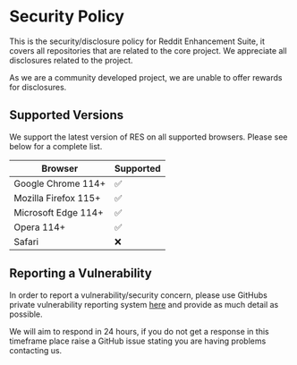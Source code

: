 # Security Policy

This is the security/disclosure policy for Reddit Enhancement Suite, it covers all repositories that are related to the core project. We appreciate all disclosures related to the project.

As we are a community developed project, we are unable to offer rewards for disclosures.

## Supported Versions

We support the latest version of RES on all supported browsers. Please see below for a complete list.

| Browser | Supported          |
| ------- | ------------------ |
| Google Chrome 114+  | :white_check_mark: |
| Mozilla Firefox 115+  | :white_check_mark:                |
| Microsoft Edge 114+ | :white_check_mark:                |
| Opera 114+ | :white_check_mark:                |
| Safari  | :x:                |


## Reporting a Vulnerability

In order to report a vulnerability/security concern, please use GitHubs private vulnerability reporting system [here](https://github.com/honestbleeps/Reddit-Enhancement-Suite/security) and provide as much detail as possible.

We will aim to respond in 24 hours, if you do not get a response in this timeframe place raise a GitHub issue stating you are having problems contacting us.
